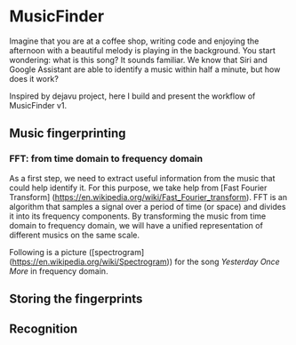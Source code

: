# MusicFinder
Imagine that you are at a coffee shop, writing code and enjoying the afternoon with a beautiful melody is playing in the background. You start wondering: what is this song? It sounds familiar. We know that Siri and Google Assistant are able to identify a music within half a minute, but how does it work?

Inspired by dejavu project, here I build and present the workflow of MusicFinder v1.

## Music fingerprinting

### FFT: from time domain to frequency domain

As a first step, we need to extract useful information from the music that could help identify it. For this purpose, we take help from [Fast Fourier Transform] (https://en.wikipedia.org/wiki/Fast_Fourier_transform). 
FFT is an algorithm that samples a signal over a period of time (or space) and divides it into its frequency components. By transforming the music from time domain to frequency domain, we will have a unified representation of different musics
on the same scale.

Following is a picture ([spectrogram] (https://en.wikipedia.org/wiki/Spectrogram)) for the song *Yesterday Once More* in frequency domain. 










## Storing the fingerprints



## Recognition





